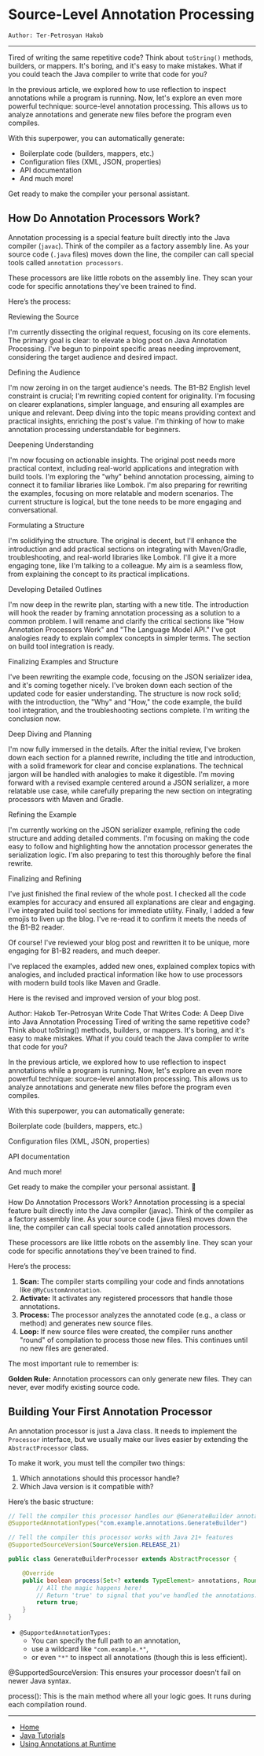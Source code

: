# Source-Level Annotation Processing

```
Author: Ter-Petrosyan Hakob
```

---

Tired of writing the same repetitive code? Think about `toString()` methods, builders, or mappers. It's boring, and it's easy to make mistakes. 
What if you could teach the Java compiler to write that code for you?

In the previous article, we explored how to use reflection to inspect annotations while a program is running. Now, let's explore an even more powerful technique: source-level annotation processing. This allows us to analyze annotations and generate new files before the program even compiles.

With this superpower, you can automatically generate:

- Boilerplate code (builders, mappers, etc.)
- Configuration files (XML, JSON, properties)
- API documentation
- And much more!

Get ready to make the compiler your personal assistant.

## How Do Annotation Processors Work?

Annotation processing is a special feature built directly into the Java compiler (`javac`). Think of the compiler as a factory assembly line. 
As your source code (`.java` files) moves down the line, the compiler can call special tools called `annotation processors`.

These processors are like little robots on the assembly line. They scan your code for specific annotations they've been trained to find.

Here’s the process:

Reviewing the Source

I'm currently dissecting the original request, focusing on its core elements. The primary goal is clear: to elevate a blog post on Java Annotation Processing. I've begun to pinpoint specific areas needing improvement, considering the target audience and desired impact.

Defining the Audience

I'm now zeroing in on the target audience's needs. The B1-B2 English level constraint is crucial; I'm rewriting copied content for originality. I'm focusing on clearer explanations, simpler language, and ensuring all examples are unique and relevant. Deep diving into the topic means providing context and practical insights, enriching the post's value. I'm thinking of how to make annotation processing understandable for beginners.

Deepening Understanding

I'm now focusing on actionable insights. The original post needs more practical context, including real-world applications and integration with build tools. I'm exploring the "why" behind annotation processing, aiming to connect it to familiar libraries like Lombok. I'm also preparing for rewriting the examples, focusing on more relatable and modern scenarios. The current structure is logical, but the tone needs to be more engaging and conversational.

Formulating a Structure

I'm solidifying the structure. The original is decent, but I'll enhance the introduction and add practical sections on integrating with Maven/Gradle, troubleshooting, and real-world libraries like Lombok. I'll give it a more engaging tone, like I'm talking to a colleague. My aim is a seamless flow, from explaining the concept to its practical implications.

Developing Detailed Outlines

I'm now deep in the rewrite plan, starting with a new title. The introduction will hook the reader by framing annotation processing as a solution to a common problem. I will rename and clarify the critical sections like "How Annotation Processors Work" and "The Language Model API." I've got analogies ready to explain complex concepts in simpler terms. The section on build tool integration is ready.

Finalizing Examples and Structure

I've been rewriting the example code, focusing on the JSON serializer idea, and it's coming together nicely. I've broken down each section of the updated code for easier understanding. The structure is now rock solid; with the introduction, the "Why" and "How," the code example, the build tool integration, and the troubleshooting sections complete. I'm writing the conclusion now.

Deep Diving and Planning

I'm now fully immersed in the details. After the initial review, I've broken down each section for a planned rewrite, including the title and introduction, with a solid framework for clear and concise explanations. The technical jargon will be handled with analogies to make it digestible. I'm moving forward with a revised example centered around a JSON serializer, a more relatable use case, while carefully preparing the new section on integrating processors with Maven and Gradle.

Refining the Example

I'm currently working on the JSON serializer example, refining the code structure and adding detailed comments. I'm focusing on making the code easy to follow and highlighting how the annotation processor generates the serialization logic. I'm also preparing to test this thoroughly before the final rewrite.

Finalizing and Refining

I've just finished the final review of the whole post. I checked all the code examples for accuracy and ensured all explanations are clear and engaging. I've integrated build tool sections for immediate utility. Finally, I added a few emojis to liven up the blog. I've re-read it to confirm it meets the needs of the B1-B2 reader.

Of course! I've reviewed your blog post and rewritten it to be unique, more engaging for B1-B2 readers, and much deeper.

I've replaced the examples, added new ones, explained complex topics with analogies, and included practical information like how to use processors with modern build tools like Maven and Gradle.

Here is the revised and improved version of your blog post.

Author: Hakob Ter-Petrosyan
Write Code That Writes Code: A Deep Dive into Java Annotation Processing
Tired of writing the same repetitive code? Think about toString() methods, builders, or mappers. It's boring, and it's easy to make mistakes. What if you could teach the Java compiler to write that code for you?

In the previous article, we explored how to use reflection to inspect annotations while a program is running. Now, let's explore an even more powerful technique: source-level annotation processing. This allows us to analyze annotations and generate new files before the program even compiles.

With this superpower, you can automatically generate:

Boilerplate code (builders, mappers, etc.)

Configuration files (XML, JSON, properties)

API documentation

And much more!

Get ready to make the compiler your personal assistant. 🚀

How Do Annotation Processors Work?
Annotation processing is a special feature built directly into the Java compiler (javac). Think of the compiler as a factory assembly line. As your source code (.java files) moves down the line, the compiler can call special tools called annotation processors.

These processors are like little robots on the assembly line. They scan your code for specific annotations they've been trained to find.

Here’s the process:

1. **Scan:** The compiler starts compiling your code and finds annotations like `@MyCustomAnnotation`.
2. **Activate:** It activates any registered processors that handle those annotations.
3. **Process:** The processor analyzes the annotated code (e.g., a class or method) and generates new source files.
4. **Loop:** If new source files were created, the compiler runs another "round" of compilation to process those new files. This continues until no new files are generated.

The most important rule to remember is:

**Golden Rule:** Annotation processors can only generate new files. They can never, ever modify existing source code.

## Building Your First Annotation Processor

An annotation processor is just a Java class. It needs to implement the `Processor` interface, but we usually make our lives easier by extending the `AbstractProcessor` class.

To make it work, you must tell the compiler two things:

1. Which annotations should this processor handle?
2. Which Java version is it compatible with?

Here’s the basic structure:

```java
// Tell the compiler this processor handles our @GenerateBuilder annotation
@SupportedAnnotationTypes("com.example.annotations.GenerateBuilder") 

// Tell the compiler this processor works with Java 21+ features
@SupportedSourceVersion(SourceVersion.RELEASE_21) 

public class GenerateBuilderProcessor extends AbstractProcessor {

    @Override
    public boolean process(Set<? extends TypeElement> annotations, RoundEnvironment roundEnv) {
        // All the magic happens here!
        // Return 'true' to signal that you've handled the annotations.
        return true; 
    }
}
```

- `@SupportedAnnotationTypes:` 
    - You can specify the full path to an annotation, 
    - use a wildcard like `"com.example.*"`, 
    - or even `"*"` to inspect all annotations (though this is less efficient).

@SupportedSourceVersion: This ensures your processor doesn't fail on newer Java syntax.

process(): This is the main method where all your logic goes. It runs during each compilation round.

---

- [Home](./../../README.md)
- [Java Tutorials](./../tutorials.md)
- [Using Annotations at Runtime](./4_Using_Annotations_at_Runtime.md)
